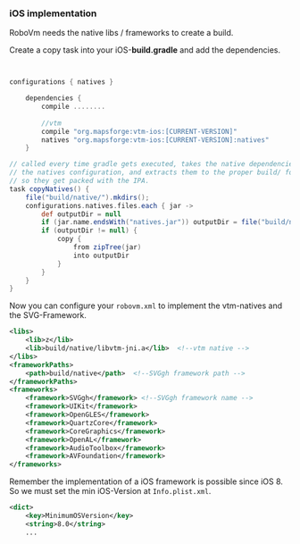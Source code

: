 ### iOS implementation

RoboVm needs the native libs / frameworks to create a build.

Create a copy task into your iOS-**build.gradle** and add the dependencies.

```groovy


configurations { natives }

    dependencies {
        compile ........
        
        //vtm
        compile "org.mapsforge:vtm-ios:[CURRENT-VERSION]"
        natives "org.mapsforge:vtm-ios:[CURRENT-VERSION]:natives"
    }

// called every time gradle gets executed, takes the native dependencies of
// the natives configuration, and extracts them to the proper build/ folders
// so they get packed with the IPA.
task copyNatives() {
    file("build/native/").mkdirs();
    configurations.natives.files.each { jar ->
        def outputDir = null
        if (jar.name.endsWith("natives.jar")) outputDir = file("build/native/")
        if (outputDir != null) {
            copy {
                from zipTree(jar)
                into outputDir
            }
        }
    }
}


```

Now you can configure your `robovm.xml` to implement the vtm-natives and the SVG-Framework.

```xml
<libs>
    <lib>z</lib>
    <lib>build/native/libvtm-jni.a</lib>  <!--vtm native -->
</libs>
<frameworkPaths>
    <path>build/native</path>  <!--SVGgh framework path -->
</frameworkPaths>
<frameworks>
    <framework>SVGgh</framework> <!--SVGgh framework name -->
    <framework>UIKit</framework>
    <framework>OpenGLES</framework>
    <framework>QuartzCore</framework>
    <framework>CoreGraphics</framework>
    <framework>OpenAL</framework>
    <framework>AudioToolbox</framework>
    <framework>AVFoundation</framework>
</frameworks>
```

Remember the implementation of a iOS framework is possible since iOS 8.
So we must set the min iOS-Version at `Info.plist.xml`.

```xml
<dict>
    <key>MinimumOSVersion</key>
    <string>8.0</string>
    ...
```

